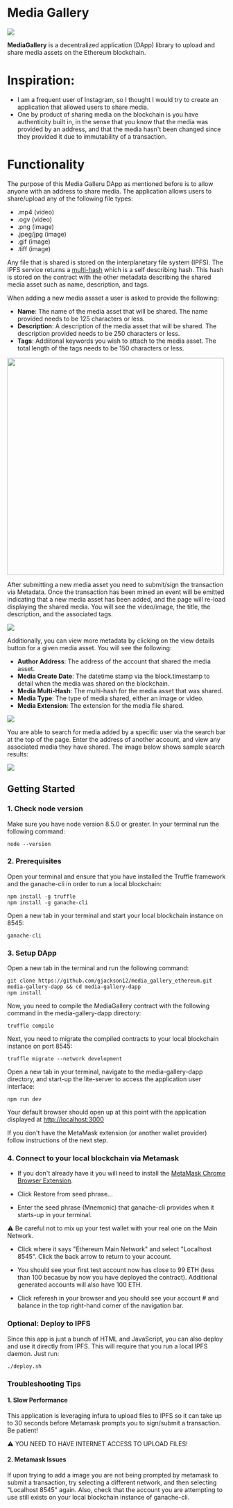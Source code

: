 # Media Gallery

<img align="center" src="https://github.com/gjackson12/media_gallery_ethereum/blob/master/src/images/home_1.png">

**MediaGallery** is a decentralized application (DApp) library to upload and share media assets on the Ethereum blockchain.

# Inspiration:
* I am a frequent user of Instagram, so I thought I would try to create an application that allowed users to share media.
* One by product of sharing media on the blockchain is you have authenticity built in, in the sense that you know that the media was provided by an address, and that the media hasn't been changed since they provided it due to immutability of a transaction.

# Functionality
The purpose of this Media Galleru DApp as mentioned before is to allow anyone with an address to share media. The application allows users to share/upload any of the following file types:
* .mp4 (video)
* .ogv (video)
* .png (image)
* .jpeg/jpg (image)
* .gif (image)
* .tiff (image)

Any file that is shared is stored on the interplanetary file system (IPFS). The IPFS service returns a [multi-hash](https://github.com/multiformats/multihash#table-for-multihash-v100-rc-semver) which is a self describing hash. This hash is stored on the contract with the other metadata describing the shared media asset such as name, description, and tags.

When adding a new media assset a user is asked to provide the following:

* **Name**: The name of the media asset that will be shared. The name provided needs to be 125 characters or less.
* **Description**: A description of the media asset that will be shared. The description provided needs to be 250 characters or less.
* **Tags**: Addiitonal keywords you wish to attach to the media asset. The total length of the tags needs to be 150 characters or less.

<img align="center" src="https://github.com/gjackson12/media_gallery_ethereum/blob/master/src/images/add_media_modal.png" width="500" height="500">

After submitting a new media asset you need to submit/sign the transaction via Metadata. Once the transaction has been mined an event will be emitted indicating that a new media asset has been added, and the page will re-load displaying the shared media. You will see the video/image, the title, the description, and the associated tags.

<img align="center" src="https://github.com/gjackson12/media_gallery_ethereum/blob/master/src/images/home_2.png">

Additionally, you can view more metadata by clicking on the view details button for a given media asset. You will see the following:

* **Author Address**: The address of the account that shared the media asset.
* **Media Create Date**: The datetime stamp via the block.timestamp to detail when the media was shared on the blockchain.
* **Media Multi-Hash**: The multi-hash for the media asset that was shared.
* **Media Type**: The type of media shared, either an image or video.
* **Media Extension**: The extension for the media file shared.

<img align="center" src="https://github.com/gjackson12/media_gallery_ethereum/blob/master/src/images/media_details_modal.png">

You are able to search for media added by a specific user via the search bar at the top of the page. Enter the address of another account, and view any associated media they have shared. The image below shows sample search results:

<img align="center" src="https://github.com/gjackson12/media_gallery_ethereum/blob/master/src/images/search_results.png">

## Getting Started

### 1. Check node version

Make sure you have node version 8.5.0 or greater. In your terminal run the following command:

```
node --version
```

### 2. Prerequisites

Open your terminal and ensure that you have installed the Truffle framework and the ganache-cli in order to run a local blockchain:

```
npm install -g truffle
npm install -g ganache-cli
```

Open a new tab in your terminal and start your local blockchain instance on 8545:
```
ganache-cli
```

### 3. Setup DApp

Open a new tab in the terminal and run the following command:

```
git clone https://github.com/gjackson12/media_gallery_ethereum.git media-gallery-dapp && cd media-gallery-dapp
npm install
```

Now, you need to compile the MediaGallery contract with the following command in the media-gallery-dapp directory: 
```
truffle compile
```

Next, you need to migrate the compiled contracts to your local blockchain instance on port 8545:
```
truffle migrate --network development
```

Open a new tab in your terminal, navigate to the media-gallery-dapp directory, and start-up the lite-server to access the application user interface:

```
npm run dev
```

Your default browser should open up at this point with the application displayed at [http://localhost:3000](http://localhost:3000)

If you don't have the MetaMask extension (or another wallet provider) follow instructions of the next step.

### 4. Connect to your local blockchain via Metamask

* If you don't already have it you will need to install the [MetaMask Chrome Browser Extension](https://metamask.io/).

* Click Restore from seed phrase...

* Enter the seed phrase (Mnemonic) that ganache-cli provides when it starts-up in your terminal.

:warning: Be careful not to mix up your test wallet with your real one on the Main Network.

* Click where it says "Ethereum Main Network" and select "Localhost 8545". Click the back arrow to return to your account.

* You should see your first test account now has close to 99 ETH (less than 100 becasue by now you have deployed the contract). Additional generated accounts will also have 100 ETH.

* Click referesh in your browser and you should see your account # and balance in the top right-hand corner of the navigation bar.

### Optional: Deploy to IPFS

Since this app is just a bunch of HTML and JavaScript, you can also deploy and use it directly from IPFS. This will require that you run a local IPFS daemon. Just run:

```
./deploy.sh
```

### Troubleshooting Tips

#### 1. Slow Performance

This application is leveraging infura to upload files to IPFS so it can take up to 30 seconds before Metamask prompts you to sign/submit a transaction.  Be patient!

:warning: YOU NEED TO HAVE INTERNET ACCESS TO UPLOAD FILES!


#### 2. Metamask Issues

If upon trying to add a image you are not being prompted by metamask to submit a transaction, try selecting a different network, and then selecting "Localhost 8545" again. Also, check that the account you are attempting to use still exists on your local blockchain instance of ganache-cli. 
